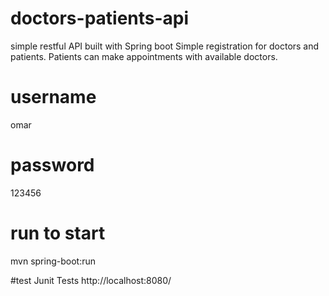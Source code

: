 # doctors-patients-api
simple restful API built with Spring boot
Simple registration for doctors and patients.
Patients can make appointments with available doctors.

# username 
omar

# password
123456

# run to start
mvn spring-boot:run

#test
Junit Tests
http://localhost:8080/
